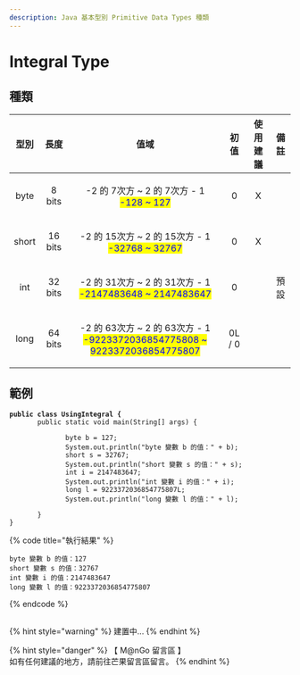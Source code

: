 ```yaml
---
description: Java 基本型別 Primitive Data Types 種類
---
```


# Integral Type

## 種類

|   型別  |    長度   |                                                       值域                                                       |   初值   | 使用建議 |  備註 |
| :---: | :-----: | :------------------------------------------------------------------------------------------------------------: | :----: | :--: | :-: |
|  byte |  8 bits |                 <p>-2 的  7次方 ~ 2 的  7次方 - 1<br><mark style="color:blue;">-128 ~ 127</mark></p>                 |    0   |   X  |     |
| short | 16 bits |               <p>-2 的 15次方 ~ 2 的 15次方 - 1<br><mark style="color:blue;">-32768 ~ 32767</mark></p>               |    0   |   X  |     |
|  int  | 32 bits |          <p>-2 的 31次方 ~ 2 的 31次方 - 1<br><mark style="color:blue;">-2147483648 ~ 2147483647</mark></p>          |    0   |      |  預設 |
|  long | 64 bits | <p>-2 的 63次方 ~ 2 的 63次方 - 1<br><mark style="color:blue;">-9223372036854775808 ~ 9223372036854775807</mark></p> | 0L / 0 |      |     |

## 範例

<pre class="language-java" data-title="UsingIntegral.java" data-line-numbers><code class="lang-java"><strong>public class UsingIntegral {
</strong>       public static void main(String[] args) {

              byte b = 127;
              System.out.println("byte 變數 b 的值：" + b);
              short s = 32767;
              System.out.println("short 變數 s 的值：" + s);
              int i = 2147483647;
              System.out.println("int 變數 i 的值：" + i);
              long l = 9223372036854775807L;
              System.out.println("long 變數 l 的值：" + l);              

       }
}</code></pre>

{% code title="執行結果" %}
```
byte 變數 b 的值：127
short 變數 s 的值：32767
int 變數 i 的值：2147483647
long 變數 l 的值：9223372036854775807
```
{% endcode %}

##

{% hint style="warning" %}
建置中...
{% endhint %}

{% hint style="danger" %}
【 M@nGo 留言區 】\
如有任何建議的地方，請前往芒果留言區留言。
{% endhint %}
